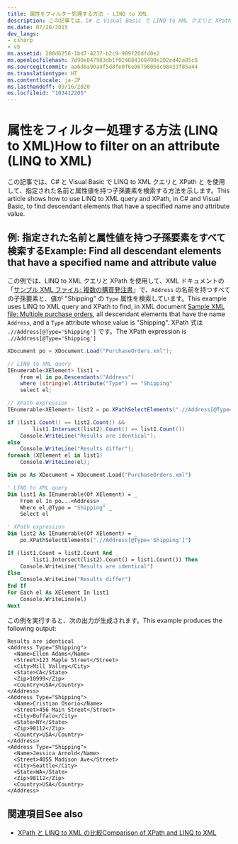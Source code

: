 ```yaml
---
title: 属性をフィルター処理する方法 - LINQ to XML
description: この記事では、C# と Visual Basic で LINQ to XML クエリと XPath と を使用して、指定された名前と属性値を持つ子孫要素を検索する方法を示します。
ms.date: 07/20/2015
dev_langs:
- csharp
- vb
ms.assetid: 208d6256-1bd7-4237-b2c9-909f26dfd0e2
ms.openlocfilehash: 7d90e047983db1f024884168490e202ed42a85c8
ms.sourcegitcommit: aa6d8a90a4f5d8fe0f6e967980b8c98433f05a44
ms.translationtype: HT
ms.contentlocale: ja-JP
ms.lasthandoff: 09/16/2020
ms.locfileid: "103412205"
---
```

# <a name="how-to-filter-on-an-attribute-linq-to-xml"></a><span data-ttu-id="caad3-103">属性をフィルター処理する方法 (LINQ to XML)</span><span class="sxs-lookup"><span data-stu-id="caad3-103">How to filter on an attribute (LINQ to XML)</span></span>

<span data-ttu-id="caad3-104">この記事では、C# と Visual Basic で LINQ to XML クエリと XPath と を使用して、指定された名前と属性値を持つ子孫要素を検索する方法を示します。</span><span class="sxs-lookup"><span data-stu-id="caad3-104">This article shows how to use LINQ to XML query and XPath, in C# and Visual Basic, to find descendant elements that have a specified name and attribute value.</span></span>

## <a name="example-find-all-descendant-elements-that-have-a-specified-name-and-attribute-value"></a><span data-ttu-id="caad3-105">例: 指定された名前と属性値を持つ子孫要素をすべて検索する</span><span class="sxs-lookup"><span data-stu-id="caad3-105">Example: Find all descendant elements that have a specified name and attribute value</span></span>

<span data-ttu-id="caad3-106">この例では、LINQ to XML クエリと XPath を使用して、XML ドキュメントの「[サンプル XML ファイル: 複数の購買発注書](sample-xml-file-multiple-purchase-orders.md)」で、`Address` の名前を持つすべての子孫要素と、値が "Shipping" の `Type` 属性を検索しています。</span><span class="sxs-lookup"><span data-stu-id="caad3-106">This example uses LINQ to XML query and XPath to find, in XML document [Sample XML file: Multiple purchase orders](sample-xml-file-multiple-purchase-orders.md), all descendant elements that have the name `Address`, and a `Type` attribute whose value is "Shipping".</span></span> <span data-ttu-id="caad3-107">XPath 式は `.//Address[@Type='Shipping']` です。</span><span class="sxs-lookup"><span data-stu-id="caad3-107">The XPath expression is `.//Address[@Type='Shipping']`</span></span>

```csharp
XDocument po = XDocument.Load("PurchaseOrders.xml");

// LINQ to XML query
IEnumerable<XElement> list1 =
    from el in po.Descendants("Address")
    where (string)el.Attribute("Type") == "Shipping"
    select el;

// XPath expression
IEnumerable<XElement> list2 = po.XPathSelectElements(".//Address[@Type='Shipping']");

if (list1.Count() == list2.Count() &&
        list1.Intersect(list2).Count() == list1.Count())
    Console.WriteLine("Results are identical");
else
    Console.WriteLine("Results differ");
foreach (XElement el in list1)
    Console.WriteLine(el);
```

```vb
Dim po As XDocument = XDocument.Load("PurchaseOrders.xml")

' LINQ to XML query
Dim list1 As IEnumerable(Of XElement) = _
    From el In po...<Address> _
    Where el.@Type = "Shipping" _
    Select el

' XPath expression
Dim list2 As IEnumerable(Of XElement) = _
    po.XPathSelectElements(".//Address[@Type='Shipping']")

If (list1.Count = list2.Count And _
        list1.Intersect(list2).Count() = list1.Count()) Then
    Console.WriteLine("Results are identical")
Else
    Console.WriteLine("Results differ")
End If
For Each el As XElement In list1
    Console.WriteLine(el)
Next
```

<span data-ttu-id="caad3-108">この例を実行すると、次の出力が生成されます。</span><span class="sxs-lookup"><span data-stu-id="caad3-108">This example produces the following output:</span></span>

```output
Results are identical
<Address Type="Shipping">
  <Name>Ellen Adams</Name>
  <Street>123 Maple Street</Street>
  <City>Mill Valley</City>
  <State>CA</State>
  <Zip>10999</Zip>
  <Country>USA</Country>
</Address>
<Address Type="Shipping">
  <Name>Cristian Osorio</Name>
  <Street>456 Main Street</Street>
  <City>Buffalo</City>
  <State>NY</State>
  <Zip>98112</Zip>
  <Country>USA</Country>
</Address>
<Address Type="Shipping">
  <Name>Jessica Arnold</Name>
  <Street>4055 Madison Ave</Street>
  <City>Seattle</City>
  <State>WA</State>
  <Zip>98112</Zip>
  <Country>USA</Country>
</Address>
```

## <a name="see-also"></a><span data-ttu-id="caad3-109">関連項目</span><span class="sxs-lookup"><span data-stu-id="caad3-109">See also</span></span>

- [<span data-ttu-id="caad3-110">XPath と LINQ to XML の比較</span><span class="sxs-lookup"><span data-stu-id="caad3-110">Comparison of XPath and LINQ to XML</span></span>](comparison-xpath-linq-xml.md)
